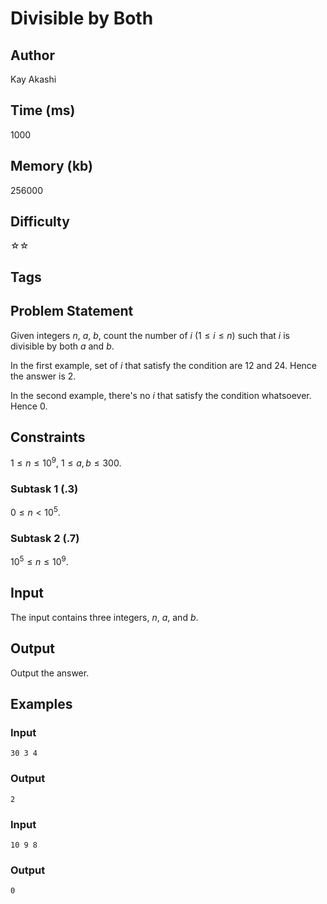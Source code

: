 # Divisible by Both

## Author

Kay Akashi

## Time (ms)

1000

## Memory (kb)

256000

## Difficulty

☆☆

## Tags

## Problem Statement 

Given integers $n$, $a$, $b$, count the number of $i$ $(1 \leq i \leq n)$ such that $i$ is divisible by both $a$ and $b$.

In the first example, set of $i$ that satisfy the condition are $12$ and $24$. Hence the answer is $2$.

In the second example, there's no $i$ that satisfy the condition whatsoever. Hence $0$.

## Constraints

$1 \leq n \leq 10^{9}$, $1 \leq a, b \leq 300$.

### Subtask 1 (.3)

$0 \leq n \lt 10^{5}$.

### Subtask 2 (.7)

$10^{5} \leq n \leq 10^{9}$.

## Input

The input contains three integers, $n$, $a$, and $b$.

## Output

Output the answer.

## Examples

### Input

```
30 3 4
```

### Output

```
2
```

### Input

```
10 9 8
```

### Output
```
0
```